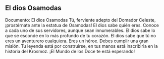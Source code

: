 ## El dios Osamodas
Documento: El dios Osamodas
Tú, ferviente adepto del Domador Celeste, ¡prostérnate ante la estatua de Osamodas!
El dios sabe quién eres. Conoce a cada uno de sus servidores, aunque sean innumerables.
El dios sabe lo que se esconde en lo más profundo de tu corazón.
El dios sabe que tú no eres un aventurero cualquiera. Eres un héroe. Debes cumplir una gran misión.
Tu leyenda está por construirse, en tus manos está inscribirla en la historia del Krosmoz.
¡El Mundo de los Doce te está esperando!
